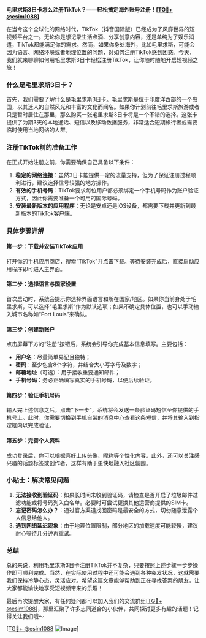 **毛里求斯3日卡怎么注册TikTok？——轻松搞定海外账号注册！[[TG💪+ @esim1088](https://t.me/s/esim1088)]**

在当今这个全球化的网络时代，TikTok（抖音国际版）已经成为了风靡世界的短视频平台之一。无论你是想记录生活点滴、分享创意内容，还是单纯为了娱乐消遣，TikTok都能满足你的需求。然而，如果你身处海外，比如毛里求斯，可能会因为语言、网络环境或者地理位置的问题，对如何注册TikTok感到困惑。今天，我们就来聊聊如何用毛里求斯3日卡轻松注册TikTok，让你随时随地开启短视频之旅！

### 什么是毛里求斯3日卡？

首先，我们需要了解什么是毛里求斯3日卡。毛里求斯是位于印度洋西部的一个岛国，以其迷人的自然风光和丰富的文化而闻名。如果你计划前往毛里求斯旅游或者只是暂时居住在那里，那么购买一张毛里求斯3日卡将是一个不错的选择。这张卡提供了为期3天的本地通话、短信以及移动数据服务，非常适合短期旅行者或需要临时使用当地网络的人群。

### 注册TikTok前的准备工作

在正式开始注册之前，你需要确保自己具备以下条件：

1. **稳定的网络连接**：虽然3日卡能提供一定的流量支持，但为了保证注册过程顺利进行，建议选择信号较强的地方操作。
2. **有效的手机号码**：TikTok要求每位用户都必须绑定一个手机号码作为账户验证方式，因此你需要准备一个可用的国际号码。
3. **安装最新版本的应用程序**：无论是安卓还是iOS设备，都需要下载并更新到最新版本的TikTok客户端。

### 具体步骤详解

#### 第一步：下载并安装TikTok应用
打开你的手机应用商店，搜索“TikTok”并点击下载。等待安装完成后，直接启动应用程序即可进入主界面。

#### 第二步：选择语言与国家设置
首次启动时，系统会提示你选择界面语言和所在国家/地区。如果你当前身处于毛里求斯，可以选择“毛里求斯”作为默认选项；如果不确定具体位置，也可以手动输入城市名称如“Port Louis”来确认。

#### 第三步：创建新账户
点击屏幕下方的“注册”按钮后，系统会引导你完成基本信息填写。主要包括：
- **用户名**：尽量简单易记且独特；
- **密码**：至少包含8个字符，并结合大小写字母及数字；
- **邮箱地址**（可选）：用于接收重要通知邮件；
- **手机号码**：务必正确填写真实的手机号码，以便后续验证。

#### 第四步：验证手机号码
输入完上述信息之后，点击“下一步”，系统将会发送一条验证码短信至你提供的手机号上。此时，你需要切换到手机自带的消息中心查看这条短信，并将其输入到指定框内以完成验证。

#### 第五步：完善个人资料
成功登录后，你可以根据喜好上传头像、昵称等个性化内容。此外，还可以关注感兴趣的话题标签或创作者，这样有助于更快地融入社区氛围。

### 小贴士：解决常见问题

1. **无法接收到验证码**：如果长时间未收到验证码，请检查是否开启了垃圾邮件过滤功能或将号码列入白名单。必要时可尝试更换其他运营商提供的SIM卡。
2. **忘记密码怎么办？**：通过官方渠道找回密码是最安全的方式，切勿随意泄露个人信息给他人。
3. **遇到网络延迟现象**：由于地理位置限制，部分地区的加载速度可能较慢，建议耐心等待几分钟再重试。

### 总结

总的来说，利用毛里求斯3日卡注册TikTok并不复杂，只要按照上述步骤一步步操作即可顺利完成。当然，在实际使用过程中还可能会遇到各种突发状况，这就需要我们保持冷静心态，灵活应对。希望这篇文章能够帮助到正在寻找答案的朋友，让大家都能愉快地享受短视频带来的乐趣！

最后再次提醒大家，有任何疑问都可以加入我们的交流群组[[TG💪+ @esim1088](https://t.me/s/esim1088)]，那里汇聚了许多志同道合的小伙伴，共同探讨更多有趣的话题！记得关注我们哦～

[[TG💪+ @esim1088](https://t.me/s/esim1088) ![Image](https://i.postimg.cc/4NQfJmqS/Snipaste-2025-05-13-00-14-12.png)]
